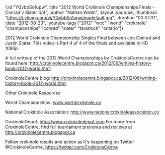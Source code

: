 {:id "YQvbbSo1upw",
 :title
 "2012 World Crokinole Championships Finals - Conrad v Slater 4/4",
 :author "Nathan Walsh",
 :layout :youtube,
 :thumbnail "https://i.ytimg.com/vi/YQvbbSo1upw/mqdefault.jpg",
 :duration "00:07:31",
 :date "2012-08-23",
 :youtube-tags
 ["2012"
  "wcc"
  "world"
  "crokinole"
  "championships"
  "conrad"
  "slater"
  "tavistock"
  "ontario"]}


2012 World Crokinole Championship Singles Final between Jon Conrad and Justin Slater. This video is Part 4 of 4 of the finals and available in HD 1080p.

A full writeup of the 2012 World Championships by CrokinoleCentre can be found here: http://crokinolecentre.blogspot.ca/2012/06/writing-history-book-2012-world.html

CrokinoleCentre blog: http://crokinolecentre.blogspot.ca/2012/06/writing-history-book-2012-world.html

Other Crokinole Resources

World Championships: www.worldcrokinole.co

National Crokinole Association: http://www.nationalcrokinoleassociation.co

CrokinoleDepot: http://www.crokinoledepot.com For more from CrokinoleCentre, find full tournament previews and reviews at http://crokinolecentre.blogspot.ca

Follow crokinole results and action as it's happening on Twitter @CrokinoleCentre, https://twitter.com/CrokinoleCentre
